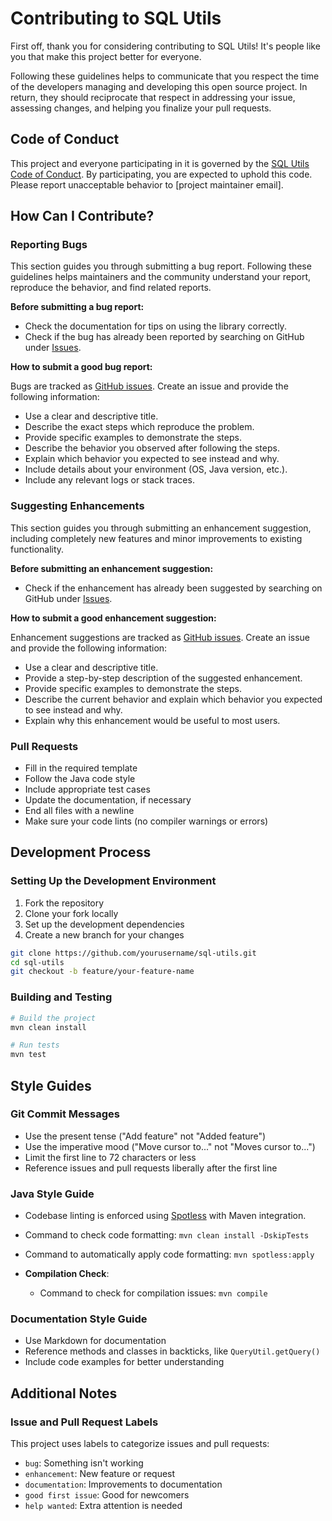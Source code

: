 # Contributing to SQL Utils

First off, thank you for considering contributing to SQL Utils! It's people like you that make this project better for everyone.

Following these guidelines helps to communicate that you respect the time of the developers managing and developing this open source project. In return, they should reciprocate that respect in addressing your issue, assessing changes, and helping you finalize your pull requests.

## Code of Conduct

This project and everyone participating in it is governed by the [SQL Utils Code of Conduct](CODE_OF_CONDUCT.md). By participating, you are expected to uphold this code. Please report unacceptable behavior to [project maintainer email].

## How Can I Contribute?

### Reporting Bugs

This section guides you through submitting a bug report. Following these guidelines helps maintainers and the community understand your report, reproduce the behavior, and find related reports.

**Before submitting a bug report:**

* Check the documentation for tips on using the library correctly.
* Check if the bug has already been reported by searching on GitHub under [Issues](https://github.com/akhil7000/sql-utils/issues).

**How to submit a good bug report:**

Bugs are tracked as [GitHub issues](https://github.com/akhil7000/sql-utils/issues). Create an issue and provide the following information:

* Use a clear and descriptive title.
* Describe the exact steps which reproduce the problem.
* Provide specific examples to demonstrate the steps.
* Describe the behavior you observed after following the steps.
* Explain which behavior you expected to see instead and why.
* Include details about your environment (OS, Java version, etc.).
* Include any relevant logs or stack traces.

### Suggesting Enhancements

This section guides you through submitting an enhancement suggestion, including completely new features and minor improvements to existing functionality.

**Before submitting an enhancement suggestion:**

* Check if the enhancement has already been suggested by searching on GitHub under [Issues](https://github.com/akhil7000/sql-utils/issues).

**How to submit a good enhancement suggestion:**

Enhancement suggestions are tracked as [GitHub issues](https://github.com/akhil7000/sql-utils/issues). Create an issue and provide the following information:

* Use a clear and descriptive title.
* Provide a step-by-step description of the suggested enhancement.
* Provide specific examples to demonstrate the steps.
* Describe the current behavior and explain which behavior you expected to see instead and why.
* Explain why this enhancement would be useful to most users.

### Pull Requests

* Fill in the required template
* Follow the Java code style
* Include appropriate test cases
* Update the documentation, if necessary
* End all files with a newline
* Make sure your code lints (no compiler warnings or errors)

## Development Process

### Setting Up the Development Environment

1. Fork the repository
2. Clone your fork locally
3. Set up the development dependencies
4. Create a new branch for your changes

```bash
git clone https://github.com/yourusername/sql-utils.git
cd sql-utils
git checkout -b feature/your-feature-name
```

### Building and Testing

```bash
# Build the project
mvn clean install

# Run tests
mvn test
```

## Style Guides

### Git Commit Messages

* Use the present tense ("Add feature" not "Added feature")
* Use the imperative mood ("Move cursor to..." not "Moves cursor to...")
* Limit the first line to 72 characters or less
* Reference issues and pull requests liberally after the first line

### Java Style Guide

  - Codebase linting is enforced using [Spotless](https://github.com/diffplug/spotless) with Maven integration.
  - Command to check code formatting: `mvn clean install -DskipTests`
  - Command to automatically apply code formatting: `mvn spotless:apply`

- **Compilation Check**: 
  - Command to check for compilation issues: `mvn compile`

### Documentation Style Guide

* Use Markdown for documentation
* Reference methods and classes in backticks, like `QueryUtil.getQuery()`
* Include code examples for better understanding

## Additional Notes

### Issue and Pull Request Labels

This project uses labels to categorize issues and pull requests:

* `bug`: Something isn't working
* `enhancement`: New feature or request
* `documentation`: Improvements to documentation
* `good first issue`: Good for newcomers
* `help wanted`: Extra attention is needed 